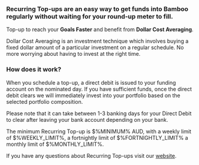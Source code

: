 ### Recurring Top-ups are an easy way to get funds into Bamboo regularly without waiting for your round-up meter to fill.
  
  
Top-up to reach your **Goals Faster** and benefit from **Dollar Cost Averaging**.

Dollar Cost Averaging is an investment technique which involves buying a fixed dollar amount of a particular investment on a regular schedule. No more worrying about having to invest at the right time.
  
  
### How does it work?
  
When you schedule a top-up, a direct debit is issued to your funding account on the nominated day. If you have sufficient funds, once the direct debit clears we will immediately invest into your portfolio based on the selected portfolio composition.

Please note that it can take between 1-3 banking days for your Direct Debit to clear after leaving your bank account depending on your bank.

The minimum Recurring Top-up is $%MINIMUM% AUD, with a weekly limit of $%WEEKLY_LIMIT%, a fortnightly limit of $%FORTNIGHTLY_LIMIT% a monthly limit of $%MONTHLY_LIMIT%.

If you have any questions about Recurring Top-ups visit our [website](https://getbamboo.io "Bamboo").
